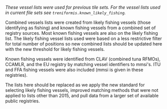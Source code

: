 *These vessel lists were used for previous tile sets. For the vessel lists
used in current file sets see `treniformis.known_likely_fishing`.*

Combined vessels lists were created from likely fishing vessels (those identifying as fishing) and known fishing vessels from a combined set of registry sources. Most known fishing vessels are also on the likely fishing list. The likely fishing vessel lists used were based on a less restrictive filter for total number of positions so new combined lists should be updated here with the new threshold for likely fishing vessels. 

Known fishing vessels were identified from CLAV (combined tuna RFMOs), CCAMLR, and the EU registry by matching vessel identifiers to mmsi's. ITU and FFA fishing vessels were also included (mmsi is given in these registries).

The lists here should be replaced as we apply the new standard for selecting likely fishing vessels, improved matching methods that were not applied to lists other than 2015, and pull data from a larger set of available public registries. 
